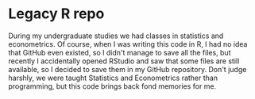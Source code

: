# Legacy R repo

During my undergraduate studies we had classes in statistics and econometrics.
Of course, when I was writing this code in R, I had no idea that GitHub even existed, so I didn't manage to save all the files, but recently I accidentally opened RStudio and saw that some files are still available, so I decided to save them in my GitHub repository.
Don't judge harshly, we were taught Statistics and Econometrics rather than programming, but this code brings back fond memories for me.